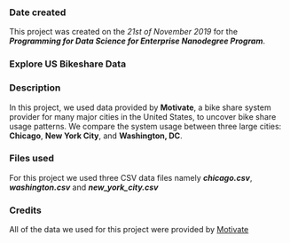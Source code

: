 ### Date created
This project was created on the *21st of November 2019* for the ***Programming for Data Science for Enterprise Nanodegree Program***.

### Explore US Bikeshare Data

### Description
In this project, we used data provided by **Motivate**, a bike share system provider for many major cities in the United States, to uncover bike share usage patterns. We compare the system usage between three large cities: **Chicago**, **New York City**, and **Washington, DC**.

### Files used
For this project we used three CSV data files namely **_chicago.csv_**, **_washington.csv_** and **_new_york_city.csv_**

### Credits
All of the data we used for this project were provided by [Motivate](https://www.motivateco.com)
